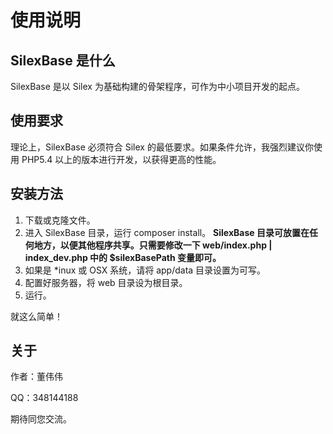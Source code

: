 # 使用说明 #

## SilexBase 是什么 ##

SilexBase 是以 Silex 为基础构建的骨架程序，可作为中小项目开发的起点。

## 使用要求 ##

理论上，SilexBase 必须符合 Silex 的最低要求。如果条件允许，我强烈建议你使用 PHP5.4 以上的版本进行开发，以获得更高的性能。

## 安装方法 ##

1. 下载或克隆文件。
2. 进入 SilexBase 目录，运行 composer install。
**SilexBase 目录可放置在任何地方，以便其他程序共享。只需要修改一下 web/index.php | index_dev.php 中的 $silexBasePath 变量即可。**
3. 如果是 *inux 或 OSX 系统，请将 app/data 目录设置为可写。
4. 配置好服务器，将 web 目录设为根目录。
5. 运行。

就这么简单！

## 关于 ##

作者：董伟伟

QQ：348144188

期待同您交流。
